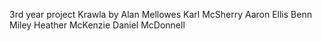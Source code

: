 3rd year project
Krawla by 
Alan Mellowes
Karl McSherry 
Aaron Ellis
Benn Miley
Heather McKenzie
Daniel McDonnell